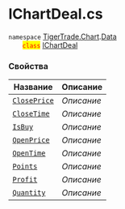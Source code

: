 
# IChartDeal.cs
`namespace` [TigerTrade.Chart](../../../../TigerTrade.Chart.md).[Data](../../../../TigerTrade.Chart/Data.md)  
&nbsp;&nbsp;&nbsp;&nbsp;&nbsp;&nbsp;&nbsp;<mark style="color:red;">`class`</mark> [IChartDeal](../../IChartDeal.cs.md)

### Свойства
| Название | Описание |
| --- | --- |
| [`ClosePrice`](./Свойства/ClosePrice.md) | *Описание* |
| [`CloseTime`](./Свойства/CloseTime.md) | *Описание* |
| [`IsBuy`](./Свойства/IsBuy.md) | *Описание* |
| [`OpenPrice`](./Свойства/OpenPrice.md) | *Описание* |
| [`OpenTime`](./Свойства/OpenTime.md) | *Описание* |
| [`Points`](./Свойства/Points.md) | *Описание* |
| [`Profit`](./Свойства/Profit.md) | *Описание* |
| [`Quantity`](./Свойства/Quantity.md) | *Описание* |
